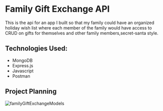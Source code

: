 # Family Gift Exchange API
This is the api for an app I built so that my family could have an organized holiday wish list where each member of the family would have access to CRUD on gifts for themselves and other family members,secret-santa style.

## Technologies Used:
- MongoDB
- Express.js
- Javascript
- Postman

## Project Planning
![familyGiftExchangeModels](https://user-images.githubusercontent.com/60015240/103312467-21508780-49eb-11eb-88c1-20aab38988bf.jpg)
